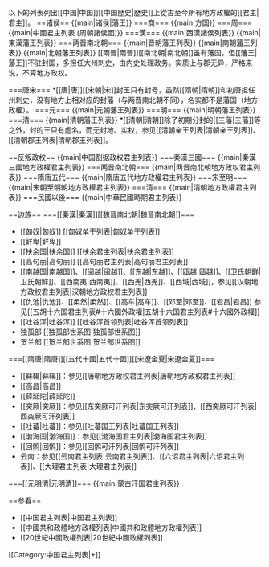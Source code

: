 以下的列表列出[[中国|中国]][[中国歷史|歷史]]上從古至今所有地方政權的[[君主|君主]]。
==诸侯==
{{main|诸侯|藩王}}
===商===
{{main|方国}}
===周===
{{main|中國君主列表 (周朝諸侯國)}}
===漢===
{{main|西漢諸侯列表}}
{{main|東漢藩王列表}}
===两晋南北朝===
{{main|晋朝藩王列表}}
{{main|南朝藩王列表}}
{{main|北朝藩王列表}}
[[兩晉|兩晉]][[南北朝|南北朝]]虽有藩国，但[[藩王|藩王]]不驻封国，多担任大州刺史，由内史处理政务。实质上与郡无异，严格来说，不算地方政权。

===唐宋===
*[[唐|唐]][[宋朝|宋]]封王只有封号，虽然[[隋朝|隋朝]]和初唐担任州刺史，没有地方上相对应的封藩（与两晋南北朝不同），名实都不是藩国（地方政權）。
===元===
{{main|元朝藩王列表}}
===明===
{{main|明朝藩王列表}}
===清===
{{main|清朝藩王列表}}
*[[清朝|清朝]]除了初期分封的[[三藩|三藩]]等之外，封的王只有虚名，而无封地、实权，参见[[清朝亲王列表|清朝亲王列表]]、[[清朝郡王列表|清朝郡王列表]]。

==反叛政权==
{{main|中国割据政权君主列表}}
===秦漢三國===
{{main|秦漢三國地方政權君主列表}}
===两晋南北朝===
{{main|两晋南北朝地方政权君主列表}}
===隋唐五代===
{{main|隋唐五代地方政權君主列表}}
===宋至明===
{{main|宋朝至明朝地方政權君主列表}}
===清===
{{main|清朝地方政權君主列表}}
===民國以後===
{{main|中華民國時期君主列表}}

==边族==
===[[秦漢|秦漢]][[魏晉南北朝|魏晉南北朝]]===
* [[匈奴|匈奴]] [[匈奴单于列表|匈奴单于列表]]
* [[鲜卑|鲜卑]]
* [[扶余国|扶余国]] [[扶余君主列表|扶余君主列表]]
* [[高句丽|高句丽]] [[高句丽君主列表|高句丽君主列表]]
* [[南越国|南越国]]、[[闽越|闽越]]、[[东越|东越]]、[[瓯越|瓯越]]、[[卫氏朝鲜|卫氏朝鲜]]、[[西南夷|西南夷]]、[[西羌|西羌]]、[[西域|西域]]，参见[[汉朝地方政权君主列表|汉朝地方政权君主列表]]
* [[仇池|仇池]]、[[柔然|柔然]]、[[高车|高车]]、[[邓至|邓至]]、[[宕昌|宕昌]] 参见[[五胡十六国君主列表#十六國外政權|五胡十六国君主列表#十六國外政權]]
* [[吐谷浑|吐谷浑]] [[吐谷浑首领列表|吐谷浑首领列表]]
* 独孤部 [[独孤部世系图|独孤部世系图]]
* 贺兰部 [[贺兰部世系图|贺兰部世系图]]

===[[隋唐|隋唐]][[五代十國|五代十國]][[宋遼金夏|宋遼金夏]]===
* [[靺鞨|靺鞨]]：参见[[唐朝地方政权君主列表|唐朝地方政权君主列表]]
* [[高昌|高昌]]
* [[薛延陀|薛延陀]]
* [[突厥|突厥]]：参见[[东突厥可汗列表|东突厥可汗列表]]、[[西突厥可汗列表|西突厥可汗列表]]
* [[吐蕃|吐蕃]]：参见[[吐蕃国王列表|吐蕃国王列表]]
* [[渤海国|渤海国]]：参见[[渤海国君主列表|渤海国君主列表]]
* [[回鹘|回鹘]]：参见[[回鹘可汗列表|回鹘可汗列表]] 
* 云南：参见[[云南君主列表|云南君主列表]]、[[六诏君主列表|六诏君主列表]]、[[大理君主列表|大理君主列表]]

===[[元明清|元明清]]===
{{main|蒙古汗国君主列表}}

==参看==
* [[中国君主列表|中国君主列表]]
* [[中國共和政體地方政權列表|中國共和政體地方政權列表]]
* [[20世紀中國政權列表|20世紀中國政權列表]]

[[Category:中国君主列表|+]]